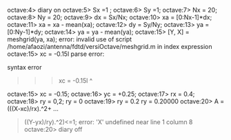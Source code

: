 octave:4> diary on
octave:5> Sx =1 ;
octave:6> Sy =1;
octave:7> Nx = 20;
octave:8> Ny = 20;
octave:9> dx = Sx/Nx;
octave:10> xa = [0:Nx-1]*dx;
octave:11> xa = xa - mean(xa);
octave:12> dy = Sy/Ny;
octave:13> ya = [0:Ny-1]*dy;
octave:14> ya = ya - mean(ya);
octave:15> [Y, X] = meshgrid(ya, xa);
error: invalid use of script /home/afaozi/antenna/fdtd/versiOctave/meshgrid.m in index expression
octave:15> xc = -0.15l
parse error:

  syntax error

>>> xc = -0.15l
              ^

octave:15> xc = -0.15;
octave:16> yc = +0.25;
octave:17> rx = 0.4;
octave:18> ry = 0,2;
ry = 0
octave:19> ry = 0.2
ry =  0.20000
octave:20> A = (((X-xc)/rx).^2+ ...
> ((Y-yx)/ry).^2)<=1;
error: 'X' undefined near line 1 column 8
octave:20> diary off
